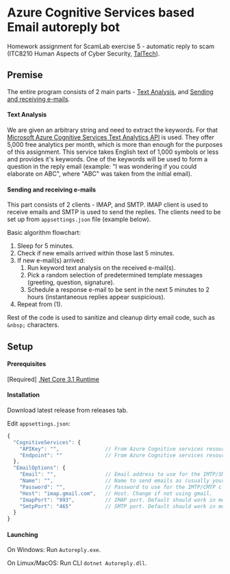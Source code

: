 # Azure Cognitive Services based Email autoreply bot

Homework assignment for ScamLab exercise 5 - automatic reply to scam (ITC8210 Human Aspects of Cyber Security, [TalTech](https://www.taltech.ee/)).

## Premise

The entire program consists of 2 main parts - [Text Analysis](Autoreply.Keywords), and [Sending and receiving e-mails](Autoreply.ImapClient).

#### Text Analysis

We are given an arbitrary string and need to extract the keywords. For that [Microsoft Azure Cognitive Services Text Analytics API](https://azure.microsoft.com/en-us/services/cognitive-services/text-analytics/) is used. They offer 5,000 free analytics per month, which is more than enough for the purposes of this assignment. This service takes English text of 1,000 symbols or less and provides it's keywords. One of the keywords will be used to form a question in the reply email (example: "I was wondering if you could elaborate on ABC", where "ABC" was taken from the initial email).

#### Sending and receiving e-mails

This part consists of 2 clients - IMAP, and SMTP. IMAP client is used to receive emails and SMTP is used to send the replies. The clients need to be set up from `appsettings.json` file (example below).

Basic algorithm flowchart:

1. Sleep for 5 minutes.
2. Check if new emails arrived within those last 5 minutes.
3. If new e-mail(s) arrived:
   1. Run keyword text analysis on the received e-mail(s).
   2. Pick a random selection of predetermined template messages (greeting, question, signature).
   3. Schedule a response e-mail to be sent in the next 5 minutes to 2 hours (instantaneous replies appear suspicious).
4. Repeat from (1).

Rest of the code is used to sanitize and cleanup dirty email code, such as `&nbsp;` characters.

## Setup

#### Prerequisites

[Required] [.Net Core 3.1 Runtime](https://dotnet.microsoft.com/download/dotnet-core/3.1)

#### Installation

Download latest release from releases tab.

Edit `appsettings.json`:

```js
{
  "CognitiveServices": {
    "APIKey": "",				// From Azure Cognitive services resource
    "Endpoint": ""				// From Azure Cognitive services resource
  },
  "EmailOptions": {
    "Email": "",				// Email address to use for the IMTP/SMTP clients
    "Name": "",					// Name to send emails as (usually your full name)
    "Password": "",				// Password to use for the IMTP/CMTP clients
    "Host": "imap.gmail.com",	// Host. Change if not using gmail.
    "ImapPort": "993",			// IMAP port. Default should work in most cases.
    "SmtpPort": "465"			// SMTP port. Default should work in most cases.
  }
}
```

#### Launching

On Windows: Run `Autoreply.exe`.

On Limux/MacOS: Run CLI `dotnet Autoreply.dll`.
